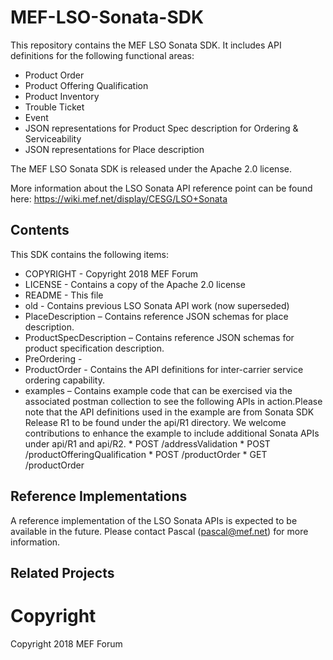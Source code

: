 # MEF-LSO-Sonata-SDK

This repository contains the MEF LSO Sonata SDK. It includes API definitions for the following functional areas:
*  Product Order
*  Product Offering Qualification
*	Product Inventory
*	Trouble Ticket
*	Event
*  JSON representations for Product Spec description for Ordering & Serviceability
*  JSON representations for Place description

The MEF LSO Sonata SDK is released under the Apache 2.0 license.

More information about the LSO Sonata API reference point can be found here:
https://wiki.mef.net/display/CESG/LSO+Sonata

## Contents

This SDK contains the following items:

*	COPYRIGHT - Copyright 2018 MEF Forum
*	LICENSE - Contains a copy of the Apache 2.0 license
*  README - This file
*  old - Contains previous LSO Sonata API work (now superseded)
*  PlaceDescription – Contains reference JSON schemas for place description.
*  ProductSpecDescription – Contains reference JSON schemas for product specification description.
*  PreOrdering - 
*  ProductOrder - Contains the API definitions for inter-carrier service ordering capability.
*	examples – Contains example code that can be exercised via the associated postman collection to see the following APIs in action.Please note that the API definitions used in the example are from Sonata SDK Release R1 to be found under the api/R1 directory. We welcome contributions to enhance the example to include additional Sonata APIs under api/R1 and api/R2.
        * POST /addressValidation
        * POST /productOfferingQualification
        * POST /productOrder
        * GET /productOrder

## Reference Implementations
A reference implementation of the LSO Sonata APIs is expected to be available in the future. Please contact Pascal (pascal@mef.net) for more information.

## Related Projects

# Copyright

Copyright 2018 MEF Forum
